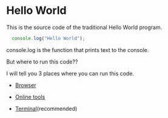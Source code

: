 # Hello World

This is the source code of the traditional Hello World program.

```JavaScript
  console.log("Hello World");
```

console.log is the function that prints text to the console.

But where to run this code??

I will tell you 3 places where you can run this code.

- [Browser](book/hello/browser.md)

- [Online tools](book/hello/online-tools.md)

- [Terminal](book/hello/terminal.md)(recommended)
